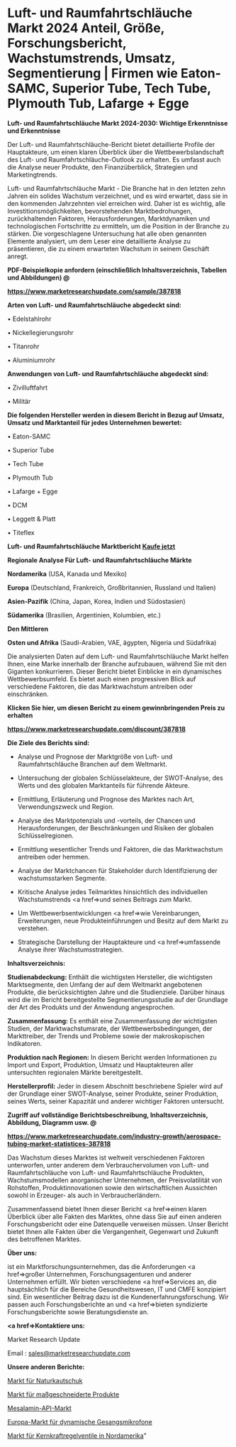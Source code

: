 # Luft- und Raumfahrtschläuche Markt 2024 Anteil, Größe, Forschungsbericht, Wachstumstrends, Umsatz, Segmentierung | Firmen wie Eaton-SAMC, Superior Tube, Tech Tube, Plymouth Tub, Lafarge + Egge

<strong>Luft- und Raumfahrtschläuche Markt 2024-2030: Wichtige Erkenntnisse und Erkenntnisse</strong>

Der Luft- und Raumfahrtschläuche-Bericht bietet detaillierte Profile der Hauptakteure, um einen klaren Überblick über die Wettbewerbslandschaft des Luft- und Raumfahrtschläuche-Outlook zu erhalten. Es umfasst auch die Analyse neuer Produkte, den Finanzüberblick, Strategien und Marketingtrends.

Luft- und Raumfahrtschläuche Markt - Die Branche hat in den letzten zehn Jahren ein solides Wachstum verzeichnet, und es wird erwartet, dass sie in den kommenden Jahrzehnten viel erreichen wird. Daher ist es wichtig, alle Investitionsmöglichkeiten, bevorstehenden Marktbedrohungen, zurückhaltenden Faktoren, Herausforderungen, Marktdynamiken und technologischen Fortschritte zu ermitteln, um die Position in der Branche zu stärken. Die vorgeschlagene Untersuchung hat alle oben genannten Elemente analysiert, um dem Leser eine detaillierte Analyse zu präsentieren, die zu einem erwarteten Wachstum in seinem Geschäft anregt.



<strong><b>PDF-Beispielkopie anfordern (einschließlich Inhaltsverzeichnis, Tabellen und Abbildungen) @ </b></strong>

<strong><a href=https://www.marketresearchupdate.com/sample/387818>

<strong>https://www.marketresearchupdate.com/sample/387818</u></a></strong></strong>



<strong>Arten von Luft- und Raumfahrtschläuche abgedeckt sind:</strong>

• Edelstahlrohr

• Nickellegierungsrohr

• Titanrohr

• Aluminiumrohr



<strong>Anwendungen von Luft- und Raumfahrtschläuche abgedeckt sind:</strong>

• Zivilluftfahrt

• Militär



<strong>Die folgenden Hersteller werden in diesem Bericht in Bezug auf Umsatz, Umsatz und Marktanteil für jedes Unternehmen bewertet:</strong>

• Eaton-SAMC

• Superior Tube

• Tech Tube

• Plymouth Tub

• Lafarge + Egge

• DCM

• Leggett & Platt

• Titeflex



<strong>Luft- und Raumfahrtschläuche Marktbericht <a href=https://www.marketresearchupdate.com/buynow/387818>Kaufe jetzt</a></strong>



<strong>Regionale Analyse Für Luft- und Raumfahrtschläuche Märkte</strong>



<strong>Nordamerika</strong> (USA, Kanada und Mexiko)



<strong>Europa</strong> (Deutschland, Frankreich, Großbritannien, Russland und Italien)



<strong>Asien-Pazifik</strong> (China, Japan, Korea, Indien und Südostasien)



<strong>Südamerika</strong> (Brasilien, Argentinien, Kolumbien, etc.)



<strong>Den Mittleren</strong> 

<strong>Osten und Afrika</strong> (Saudi-Arabien, VAE, ägypten, Nigeria und Südafrika)

Die analysierten Daten auf dem Luft- und Raumfahrtschläuche Markt helfen Ihnen, eine Marke innerhalb der Branche aufzubauen, während Sie mit den Giganten konkurrieren. Dieser Bericht bietet Einblicke in ein dynamisches Wettbewerbsumfeld. Es bietet auch einen progressiven Blick auf verschiedene Faktoren, die das Marktwachstum antreiben oder einschränken.



<strong>Klicken Sie hier, um diesen Bericht zu einem gewinnbringenden Preis zu erhalten
</strong>

<strong><a href=https://www.marketresearchupdate.com/discount/387818>https://www.marketresearchupdate.com/discount/387818</b></u></strong></a>



<strong>Die Ziele des Berichts sind:</strong>

- Analyse und Prognose der Marktgröße von Luft- und Raumfahrtschläuche Branchen auf dem Weltmarkt.

- Untersuchung der globalen Schlüsselakteure, der SWOT-Analyse, des Werts und des globalen Marktanteils für führende Akteure.

- Ermittlung, Erläuterung und Prognose des Marktes nach Art, Verwendungszweck und Region.

- Analyse des Marktpotenzials und -vorteils, der Chancen und Herausforderungen, der Beschränkungen und Risiken der globalen Schlüsselregionen.

- Ermittlung wesentlicher Trends und Faktoren, die das Marktwachstum antreiben oder hemmen.

- Analyse der Marktchancen für Stakeholder durch Identifizierung der wachstumsstarken Segmente.

- Kritische Analyse jedes Teilmarktes hinsichtlich des individuellen Wachstumstrends <a href=>und</a> seines Beitrags zum Markt.

- Um Wettbewerbsentwicklungen <a href=>wie</a> Vereinbarungen, Erweiterungen, neue Produkteinführungen und Besitz auf dem Markt zu verstehen.

- Strategische Darstellung der Hauptakteure und <a href=>umfas</a>sende Analyse ihrer Wachstumsstrategien.



<strong>Inhaltsverzeichnis:</strong>



<strong>Studienabdeckung:</strong> Enthält die wichtigsten Hersteller, die wichtigsten Marktsegmente, den Umfang der auf dem Weltmarkt angebotenen Produkte, die berücksichtigten Jahre und die Studienziele. Darüber hinaus wird die im Bericht bereitgestellte Segmentierungsstudie auf der Grundlage der Art des Produkts und der Anwendung angesprochen.



<strong>Zusammenfassung:</strong> Es enthält eine Zusammenfassung der wichtigsten Studien, der Marktwachstumsrate, der Wettbewerbsbedingungen, der Markttreiber, der Trends und Probleme sowie der makroskopischen Indikatoren.



<strong>Produktion nach Regionen:</strong> In diesem Bericht werden Informationen zu Import und Export, Produktion, Umsatz und Hauptakteuren aller untersuchten regionalen Märkte bereitgestellt.



<strong>Herstellerprofil:</strong> Jeder in diesem Abschnitt beschriebene Spieler wird auf der Grundlage einer SWOT-Analyse, seiner Produkte, seiner Produktion, seines Werts, seiner Kapazität und anderer wichtiger Faktoren untersucht.



<strong><b>Zugriff auf vollständige Berichtsbeschreibung, Inhaltsverzeichnis, Abbildung, Diagramm usw. @ </b></strong>

<strong><a href=https://www.marketresearchupdate.com/industry-growth/aerospace-tubing-market-statistices-387818>https://www.marketresearchupdate.com/industry-growth/aerospace-tubing-market-statistices-387818</a></strong>

Das Wachstum dieses Marktes ist weltweit verschiedenen Faktoren unterworfen, unter anderem dem Verbrauchervolumen von Luft- und Raumfahrtschläuche von Luft- und Raumfahrtschläuche Produkten, Wachstumsmodellen anorganischer Unternehmen, der Preisvolatilität von Rohstoffen, Produktinnovationen sowie den wirtschaftlichen Aussichten sowohl in Erzeuger- als auch in Verbraucherländern.

Zusammenfassend bietet Ihnen dieser Bericht <a href=>einen</a> klaren Überblick über alle Fakten des Marktes, ohne dass Sie auf einen anderen Forschungsbericht oder eine Datenquelle verweisen müssen. Unser Bericht bietet Ihnen alle Fakten über die Vergangenheit, Gegenwart und Zukunft des betroffenen Marktes.



<strong>Über uns:</strong>

 ist ein Marktforschungsunternehmen, das die Anforderungen <a href=>großer</a> Unternehmen, Forschungsagenturen und anderer Unternehmen erfüllt. Wir bieten verschiedene <a href=>Services</a> an, die hauptsächlich für die Bereiche Gesundheitswesen, IT und CMFE konzipiert sind. Ein wesentlicher Beitrag dazu ist die Kundenerfahrungsforschung. Wir passen auch Forschungsberichte an und <a href=>bieten</a> syndizierte Forschungsberichte sowie Beratungsdienste an.



<strong><a href=>Kontaktiere uns:</a></strong>

Market Research Update

Email : sales@marketresearchupdate.com



<strong>Unsere anderen Berichte:</strong>

<a href=https://www.linkedin.com/pulse/natural-reclaim-rubber-market-pointing-capture>Markt für Naturkautschuk</a>

<a href=https://www.linkedin.com/pulse/customized-products-market-size-emerging-trends>Markt für maßgeschneiderte Produkte</a>

<a href=https://www.linkedin.com/pulse/mesalamine-api-market-2023-analysis>Mesalamin-API-Markt</a>

<a href=https://www.linkedin.com/pulse/europe-vocal-dynamic-microphone-market-upcoming-trends>Europa-Markt für dynamische Gesangsmikrofone</a>

<a href=https://www.linkedin.com/pulse/north-america-nuclear-power-control-valve-market-5q80f/>Markt für Kernkraftregelventile in Nordamerika</a>"
